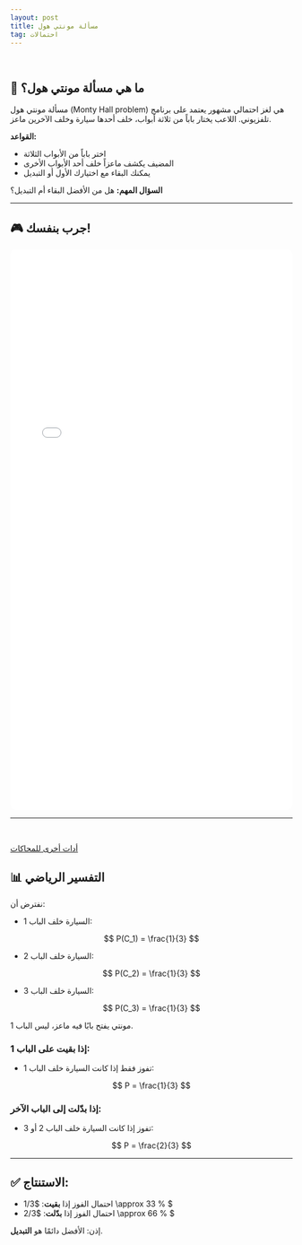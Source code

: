 ```yaml
---
layout: post
title: مسألة مونتي هول 
tag: احتمالات
---
```


<br>

## 🎰 ما هي مسألة مونتي هول؟

مسألة مونتي هول (Monty Hall problem) هي لغز احتمالي مشهور يعتمد على برنامج تلفزيوني. اللاعب يختار باباً من ثلاثة أبواب، خلف أحدها سيارة وخلف الآخرين ماعز.

**القواعد:**
- اختر باباً من الأبواب الثلاثة
- المضيف يكشف ماعزاً خلف أحد الأبواب الأخرى
- يمكنك البقاء مع اختيارك الأول أو التبديل

**السؤال المهم:** هل من الأفضل البقاء أم التبديل؟

---

## 🎮 جرب بنفسك!

<iframe src="/assets/monty-hall-simulator.html" width="100%" height="1000" frameborder="0" style="border-radius: 10px;"></iframe>

---

<br>

[أدات أخرى للمحاكات](https://montyhall.io/)


## 📊 التفسير الرياضي

نفترض أن:

- السيارة خلف الباب 1:  

$$ P(C_1) = \frac{1}{3} $$


- السيارة خلف الباب 2:
 
$$ P(C_2) = \frac{1}{3} $$


- السيارة خلف الباب 3:  

$$ P(C_3) = \frac{1}{3} $$


مونتي يفتح بابًا فيه ماعز، ليس الباب 1.

### إذا بقيت على الباب 1:
- تفوز فقط إذا كانت السيارة خلف الباب 1:  

$$ P = \frac{1}{3} $$


### إذا بدّلت إلى الباب الآخر:
- تفوز إذا كانت السيارة خلف الباب 2 أو 3:  

$$ P = \frac{2}{3} $$

---

## ✅ الاستنتاج:

- احتمال الفوز إذا **بقيت**: $1/3  \approx 33 \% $  
- احتمال الفوز إذا **بدّلت**: $2/3  \approx 66 \% $

إذن: الأفضل دائمًا هو **التبديل**.



